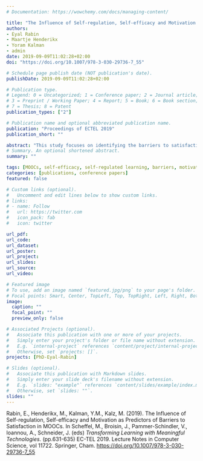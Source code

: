 ```yaml
---
# Documentation: https://wowchemy.com/docs/managing-content/

title: "The Influence of Self-regulation, Self-efficacy and Motivation as Predictors of Barriers to Satisfaction in MOOCs"
authors:
- Eyal Rabin
- Maartje Henderikx
- Yoram Kalman
- admin
date: 2019-09-09T11:02:28+02:00
doi: "https://doi.org/10.1007/978-3-030-29736-7_55"

# Schedule page publish date (NOT publication's date).
publishDate: 2019-09-09T11:02:28+02:00

# Publication type.
# Legend: 0 = Uncategorized; 1 = Conference paper; 2 = Journal article;
# 3 = Preprint / Working Paper; 4 = Report; 5 = Book; 6 = Book section;
# 7 = Thesis; 8 = Patent
publication_types: ["2"]

# Publication name and optional abbreviated publication name.
publication: "Proceedings of ECTEL 2019"
publication_short: ""

abstract: "This study focuses on identifying the barriers to satisfaction of MOOC participants, and the predictors of these barriers. Five hundred and forty-two English as a Second Language MOOC participants responded to pre- and post-questionnaires. Using exploratory factor analysis three kinds of barriers were identified, namely: ‘Lack of interestingness/relevance’, ‘Lack of time/bad plan-ning’ and ‘Lack of knowledge/technical problem’. The effects of the participant’s age, gender and level of self-efficacy, motivation, self-regulation learning skills and the intention to complete the course were analyzed as predictors of those barriers. Theoretical and practical implications regarding online learner satisfac-tion are discussed."
# Summary. An optional shortened abstract.
summary: ""

tags: [MOOCs, self-efficacy, self-regulated learning, barriers, motivation]
categories: [publications, conference papers]
featured: false

# Custom links (optional).
#   Uncomment and edit lines below to show custom links.
# links:
# - name: Follow
#   url: https://twitter.com
#   icon_pack: fab
#   icon: twitter

url_pdf:
url_code:
url_dataset:
url_poster:
url_project:
url_slides:
url_source:
url_video:

# Featured image
# To use, add an image named `featured.jpg/png` to your page's folder. 
# Focal points: Smart, Center, TopLeft, Top, TopRight, Left, Right, BottomLeft, Bottom, BottomRight.
image:
  caption: ""
  focal_point: ""
  preview_only: false

# Associated Projects (optional).
#   Associate this publication with one or more of your projects.
#   Simply enter your project's folder or file name without extension.
#   E.g. `internal-project` references `content/project/internal-project/index.md`.
#   Otherwise, set `projects: []`.
projects: [PhD-Eyal-Rabin]

# Slides (optional).
#   Associate this publication with Markdown slides.
#   Simply enter your slide deck's filename without extension.
#   E.g. `slides: "example"` references `content/slides/example/index.md`.
#   Otherwise, set `slides: ""`.
slides: ""
---
```


Rabin, E., Henderikx, M., Kalman, Y.M., Kalz, M. (2019). The Influence of Self-regulation, Self-efficacy and Motivation as Predictors of Barriers to Satisfaction in MOOCs. In Scheffel, M., Broisin, J., Pammer-Schindler, V., Ioannou, A., Schneider, J. (eds) *Transforming Learning with Meaningful Technologies.* (pp.631-635) EC-TEL 2019. Lecture Notes in Computer Science, vol 11722. Springer, Cham. https://doi.org/10.1007/978-3-030-29736-7_55